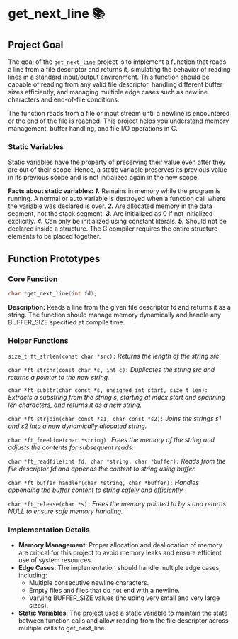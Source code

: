 # get_next_line 📚

## Project Goal

The goal of the `get_next_line` project is to implement a function that reads a line from a file descriptor and returns it, simulating the behavior of reading lines in a standard input/output environment. This function should be capable of reading from any valid file descriptor, handling different buffer sizes efficiently, and managing multiple edge cases such as newline characters and end-of-file conditions.

The function reads from a file or input stream until a newline is encountered or the end of the file is reached. This project helps you understand memory management, buffer handling, and file I/O operations in C.

### Static Variables

Static variables have the property of preserving their value even after they are out of their scope! Hence, a static variable preserves its previous value in its previous scope and is not initialized again in the new scope.

**Facts about static variables:**
**_1._** Remains in memory while the program is running. A normal or auto variable is destroyed when a function call where the variable was declared is over.
**_2._** Are allocated memory in the data segment, not the stack segment.
**_3._** Are initialized as 0 if not initialized explicitly.
**_4._** Can only be initialized using constant literals.
**_5._** Should not be declared inside a structure. The C compiler requires the entire structure elements to be placed together.

## Function Prototypes

### Core Function

```c
char *get_next_line(int fd);
```

**Description:** Reads a line from the given file descriptor fd and returns it as a string. The function should manage memory dynamically and handle any BUFFER_SIZE specified at compile time.

### Helper Functions

`size_t ft_strlen(const char *src):` _Returns the length of the string src._

`char *ft_strchr(const char *s, int c):` _Duplicates the string src and returns a pointer to the new string._

`char *ft_substr(char const *s, unsigned int start, size_t len):` _Extracts a substring from the string s, starting at index start and spanning len characters, and returns it as a new string._

`char *ft_strjoin(char const *s1, char const *s2):` _Joins the strings s1 and s2 into a new dynamically allocated string._

`char *ft_freeline(char *string):` _Frees the memory of the string and adjusts the contents for subsequent reads._

`char *ft_readfile(int fd, char *string, char *buffer):` _Reads from the file descriptor fd and appends the content to string using buffer._

`char *ft_buffer_handler(char *string, char *buffer):` _Handles appending the buffer content to string safely and efficiently._

`char *ft_release(char *s):` _Frees the memory pointed to by s and returns NULL to ensure safe memory handling._

### Implementation Details

- **Memory Management**: Proper allocation and deallocation of memory are critical for this project to avoid memory leaks and ensure efficient use of system resources.
- **Edge Cases**: The implementation should handle multiple edge cases, including:
  - Multiple consecutive newline characters.
  - Empty files and files that do not end with a newline.
  - Varying BUFFER_SIZE values (including very small and very large sizes).
- **Static Variables**: The project uses a static variable to maintain the state between function calls and allow reading from the file descriptor across multiple calls to get_next_line.
